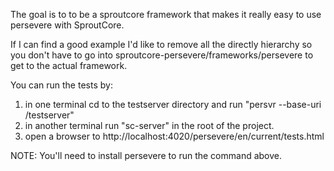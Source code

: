 The goal is to to be a sproutcore framework that makes it really easy to use persevere with SproutCore.

If I can find a good example I'd like to remove all the directly hierarchy so you don't have to go into
sproutcore-persevere/frameworks/persevere to get to the actual framework.

You can run the tests by:

1. in one terminal cd to the testserver directory and run "persvr --base-uri /testserver"
2. in another terminal run "sc-server" in the root of the project.
3. open a browser to http://localhost:4020/persevere/en/current/tests.html

NOTE: You'll need to install persevere to run the command above.